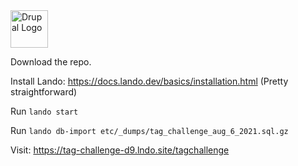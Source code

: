 <img alt="Drupal Logo" src="https://www.drupal.org/files/Wordmark_blue_RGB.png" height="60px">



Download the repo.


Install Lando: https://docs.lando.dev/basics/installation.html (Pretty straightforward)


Run `lando start`


Run `lando db-import etc/_dumps/tag_challenge_aug_6_2021.sql.gz`


Visit: https://tag-challenge-d9.lndo.site/tagchallenge
